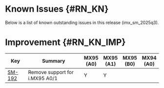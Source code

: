Known Issues {#RN_KN}
============

Below is a list of known outstanding issues in this release (imx_sm_2025q3).

Improvement {#RN_KN_IMP}
============

| Key     | Summary                        | MX95<br> (A0) | MX95<br> (A1) | MX95<br> (B0) | MX94<br> (A0) |
|------------|-------------------------------|---|---|---|---|
| [SM-192](https://jira.sw.nxp.com/projects/SM/issues/SM-192) | Remove support for i.MX95 A0/1 | Y | Y | | |

